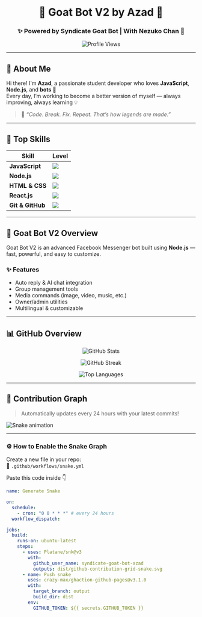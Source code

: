 <!-- ──────────────────────────────────────────────── -->
<!--          🌟 GOAT BOT V2 EDIT BY AZAD  🌟        -->
<!-- ──────────────────────────────────────────────── -->

<h1 align="center">🐐 Goat Bot V2 by Azad 👋</h1>
<h3 align="center">✨ Powered by Syndicate Goat Bot | With Nezuko Chan 🥰</h3>

<p align="center">
  <img src="https://komarev.com/ghpvc/?username=syndicate-goat-bot-azad&color=blueviolet&style=flat-square&label=Profile+Views" alt="Profile Views"/>
</p>

---

## 👤 About Me
Hi there! I'm **Azad**, a passionate student developer who loves **JavaScript**, **Node.js**, and **bots** 🤖  
Every day, I’m working to become a better version of myself — always improving, always learning 💡  

> 💬 *“Code. Break. Fix. Repeat. That’s how legends are made.”*

---
## 🧠 Top Skills

| Skill | Level |
|--------|--------|
| **JavaScript** | <img src="https://img.shields.io/badge/80%25-🟩🟩🟩🟩🟩🟩🟩🟩⬜⬜-brightgreen?style=for-the-badge"/> |
| **Node.js** | <img src="https://img.shields.io/badge/70%25-🟩🟩🟩🟩🟩🟩🟩⬜⬜⬜-yellowgreen?style=for-the-badge"/> |
| **HTML & CSS** | <img src="https://img.shields.io/badge/90%25-🟩🟩🟩🟩🟩🟩🟩🟩🟩⬜-green?style=for-the-badge"/> |
| **React.js** | <img src="https://img.shields.io/badge/60%25-🟨🟨🟨🟨🟨🟨⬜⬜⬜⬜-gold?style=for-the-badge"/> |
| **Git & GitHub** | <img src="https://img.shields.io/badge/100%25-🟩🟩🟩🟩🟩🟩🟩🟩🟩🟩-brightgreen?style=for-the-badge"/> |

---

## 🚀 Goat Bot V2 Overview

Goat Bot V2 is an advanced Facebook Messenger bot built using **Node.js** —  
fast, powerful, and easy to customize.  

### ✨ Features
- Auto reply & AI chat integration  
- Group management tools  
- Media commands (image, video, music, etc.)  
- Owner/admin utilities  
- Multilingual & customizable  

---

## 📊 GitHub Overview

<p align="center">
  <img src="https://github-readme-stats.vercel.app/api?username=syndicate-goat-bot-azad&show_icons=true&theme=react&cache_seconds=7200&hide_border=true" alt="GitHub Stats" />
</p>

<p align="center">
  <img src="https://streak-stats.demolab.com?user=syndicate-goat-bot-azad&theme=react&hide_border=true" alt="GitHub Streak"/>
</p>

<p align="center">
  <img src="https://github-readme-stats.vercel.app/api/top-langs/?username=syndicate-goat-bot-azad&layout=compact&theme=react&hide_border=true" alt="Top Languages"/>
</p>

---

## 🐍 Contribution Graph
> Automatically updates every 24 hours with your latest commits!

![Snake animation](https://raw.githubusercontent.com/syndicate-goat-bot-azad/Goat_bot_v2/output/github-contribution-grid-snake.svg)

---

### ⚙️ How to Enable the Snake Graph

Create a new file in your repo:  
📁 `.github/workflows/snake.yml`

Paste this code inside 👇

```yml
name: Generate Snake

on:
  schedule:
    - cron: "0 0 * * *" # every 24 hours
  workflow_dispatch:

jobs:
  build:
    runs-on: ubuntu-latest
    steps:
      - uses: Platane/snk@v3
        with:
          github_user_name: syndicate-goat-bot-azad
          outputs: dist/github-contribution-grid-snake.svg
      - name: Push snake
        uses: crazy-max/ghaction-github-pages@v3.1.0
        with:
          target_branch: output
          build_dir: dist
        env:
          GITHUB_TOKEN: ${{ secrets.GITHUB_TOKEN }}

